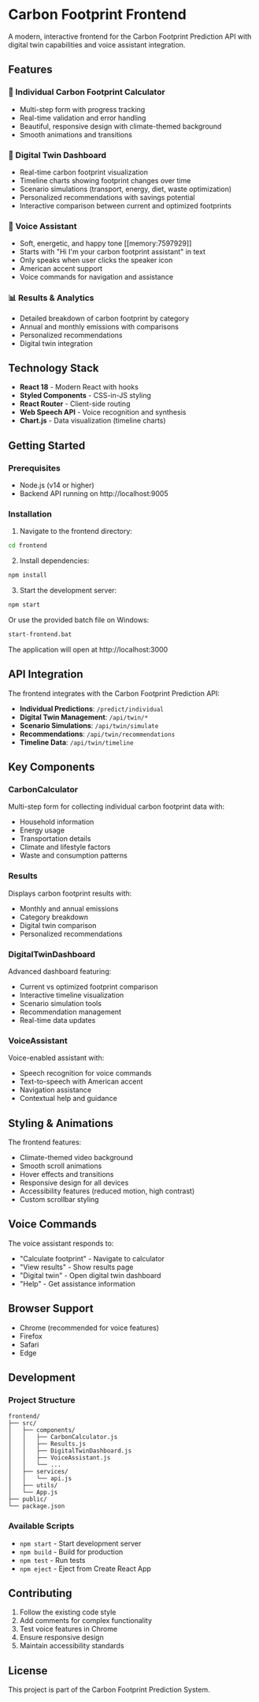 # Carbon Footprint Frontend

A modern, interactive frontend for the Carbon Footprint Prediction API with digital twin capabilities and voice assistant integration.

## Features

### 🌱 Individual Carbon Footprint Calculator
- Multi-step form with progress tracking
- Real-time validation and error handling
- Beautiful, responsive design with climate-themed background
- Smooth animations and transitions

### 🔮 Digital Twin Dashboard
- Real-time carbon footprint visualization
- Timeline charts showing footprint changes over time
- Scenario simulations (transport, energy, diet, waste optimization)
- Personalized recommendations with savings potential
- Interactive comparison between current and optimized footprints

### 🎤 Voice Assistant
- Soft, energetic, and happy tone [[memory:7597929]]
- Starts with "Hi I'm your carbon footprint assistant" in text
- Only speaks when user clicks the speaker icon
- American accent support
- Voice commands for navigation and assistance

### 📊 Results & Analytics
- Detailed breakdown of carbon footprint by category
- Annual and monthly emissions with comparisons
- Personalized recommendations
- Digital twin integration

## Technology Stack

- **React 18** - Modern React with hooks
- **Styled Components** - CSS-in-JS styling
- **React Router** - Client-side routing
- **Web Speech API** - Voice recognition and synthesis
- **Chart.js** - Data visualization (timeline charts)

## Getting Started

### Prerequisites
- Node.js (v14 or higher)
- Backend API running on http://localhost:9005

### Installation

1. Navigate to the frontend directory:
```bash
cd frontend
```

2. Install dependencies:
```bash
npm install
```

3. Start the development server:
```bash
npm start
```

Or use the provided batch file on Windows:
```bash
start-frontend.bat
```

The application will open at http://localhost:3000

## API Integration

The frontend integrates with the Carbon Footprint Prediction API:

- **Individual Predictions**: `/predict/individual`
- **Digital Twin Management**: `/api/twin/*`
- **Scenario Simulations**: `/api/twin/simulate`
- **Recommendations**: `/api/twin/recommendations`
- **Timeline Data**: `/api/twin/timeline`

## Key Components

### CarbonCalculator
Multi-step form for collecting individual carbon footprint data with:
- Household information
- Energy usage
- Transportation details
- Climate and lifestyle factors
- Waste and consumption patterns

### Results
Displays carbon footprint results with:
- Monthly and annual emissions
- Category breakdown
- Digital twin comparison
- Personalized recommendations

### DigitalTwinDashboard
Advanced dashboard featuring:
- Current vs optimized footprint comparison
- Interactive timeline visualization
- Scenario simulation tools
- Recommendation management
- Real-time data updates

### VoiceAssistant
Voice-enabled assistant with:
- Speech recognition for voice commands
- Text-to-speech with American accent
- Navigation assistance
- Contextual help and guidance

## Styling & Animations

The frontend features:
- Climate-themed video background
- Smooth scroll animations
- Hover effects and transitions
- Responsive design for all devices
- Accessibility features (reduced motion, high contrast)
- Custom scrollbar styling

## Voice Commands

The voice assistant responds to:
- "Calculate footprint" - Navigate to calculator
- "View results" - Show results page
- "Digital twin" - Open digital twin dashboard
- "Help" - Get assistance information

## Browser Support

- Chrome (recommended for voice features)
- Firefox
- Safari
- Edge

## Development

### Project Structure
```
frontend/
├── src/
│   ├── components/
│   │   ├── CarbonCalculator.js
│   │   ├── Results.js
│   │   ├── DigitalTwinDashboard.js
│   │   ├── VoiceAssistant.js
│   │   └── ...
│   ├── services/
│   │   └── api.js
│   ├── utils/
│   └── App.js
├── public/
└── package.json
```

### Available Scripts

- `npm start` - Start development server
- `npm build` - Build for production
- `npm test` - Run tests
- `npm eject` - Eject from Create React App

## Contributing

1. Follow the existing code style
2. Add comments for complex functionality
3. Test voice features in Chrome
4. Ensure responsive design
5. Maintain accessibility standards

## License

This project is part of the Carbon Footprint Prediction System.